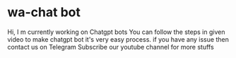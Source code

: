 # wa-chat bot
Hi, I m currently working on Chatgpt bots 
You can follow the steps in given video to make chatgpt bot 
it's very easy process.
if you have any issue then contact us on Telegram 
Subscribe our youtube channel for more stuffs
